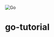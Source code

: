 ![Go](https://github.com/msnsuresh/go-tutorial/workflows/Go/badge.svg?branch=master)

# go-tutorial
